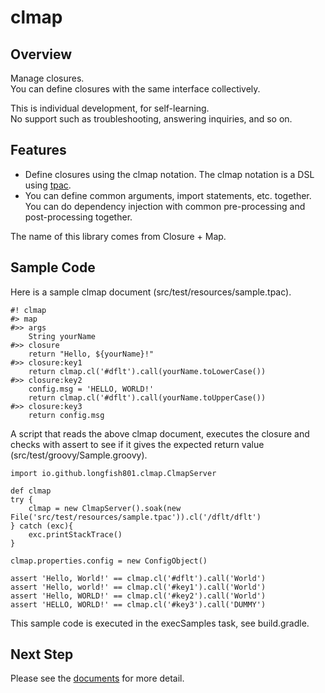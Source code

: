 ﻿# clmap

## Overview

Manage closures.  
You can define closures with the same interface collectively.

This is individual development, for self-learning.  
No support such as troubleshooting, answering inquiries, and so on.

## Features

* Define closures using the clmap notation.
  The clmap notation is a DSL using [tpac](/tpac/).
* You can define common arguments, import statements, etc. together.
  You can do dependency injection with common pre-processing and post-processing together.

The name of this library comes from Closure + Map.

## Sample Code

Here is a sample clmap document (src/test/resources/sample.tpac).

```
#! clmap
#> map
#>> args
	String yourName
#>> closure
	return "Hello, ${yourName}!"
#>> closure:key1
	return clmap.cl('#dflt').call(yourName.toLowerCase())
#>> closure:key2
	config.msg = 'HELLO, WORLD!'
	return clmap.cl('#dflt').call(yourName.toUpperCase())
#>> closure:key3
	return config.msg
```

A script that reads the above clmap document, executes the closure and checks with assert to see if it gives the expected return value (src/test/groovy/Sample.groovy).

```
import io.github.longfish801.clmap.ClmapServer

def clmap
try {
	clmap = new ClmapServer().soak(new File('src/test/resources/sample.tpac')).cl('/dflt/dflt')
} catch (exc){
	exc.printStackTrace()
}

clmap.properties.config = new ConfigObject()

assert 'Hello, World!' == clmap.cl('#dflt').call('World')
assert 'Hello, world!' == clmap.cl('#key1').call('World')
assert 'Hello, WORLD!' == clmap.cl('#key2').call('World')
assert 'HELLO, WORLD!' == clmap.cl('#key3').call('DUMMY')
```

This sample code is executed in the execSamples task, see build.gradle.

## Next Step

Please see the [documents](https://longfish801.github.io/maven/clmap/) for more detail.
